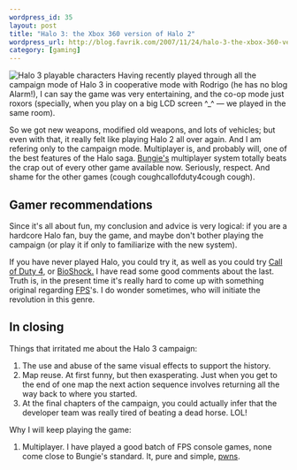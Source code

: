 ```yaml
--- 
wordpress_id: 35
layout: post
title: "Halo 3: the Xbox 360 version of Halo 2"
wordpress_url: http://blog.favrik.com/2007/11/24/halo-3-the-xbox-360-version-of-halo-2/
category: [gaming]
---
```

<img src="/images/halo3.jpg" alt="Halo 3 playable characters" />
Having recently played through all the campaign mode of Halo 3 in cooperative mode with Rodrigo (he has no blog Alarm!), I can say the game was very entertaining, and the co-op mode just roxors (specially, when you play on a big LCD screen ^_^ &#8212; we played in the same room). 

<!--more-->

So we got new weapons, modified old weapons, and lots of vehicles; but even with that, it really felt like playing Halo 2 all over again. And I am refering only to the campaign mode.  Multiplayer is, and probably will, one of the best features of the Halo saga. <a href="http://bungie.com">Bungie's</a> multiplayer system totally beats the crap out of every other game available now. Seriously, respect.  And shame for the other games (cough coughcallofduty4cough cough).

<h2>Gamer recommendations</h2>
Since it's all about fun, my conclusion and advice is very logical: if you are a hardcore Halo fan, buy the game, and maybe don't bother playing the campaign (or play it if only to familiarize with the new system). 

If you have never played Halo, you could try it, as well as you could try <a href="http://en.wikipedia.org/wiki/Call_of_Duty_4:_Modern_Warfare">Call of Duty 4</a>, or <a href="http://en.wikipedia.org/wiki/BioShock">BioShock.</a> I have read some good comments about the last. Truth is, in the present time it's really hard to come up with something original regarding <a href="http://en.wikipedia.org/wiki/First-person_shooter">FPS</a>'s. I do wonder sometimes, who will initiate the revolution in this genre.

<h2>In closing</h2>
Things that irritated me about the Halo 3 campaign:
<ol>
<li>The use and abuse of the same visual effects to support the history.</li>
<li>Map reuse. At first funny, but then exasperating. Just when you get to the end of one map the next action sequence involves returning all the way back to where you started.</li>
<li>At the final chapters of the campaign, you could actually infer that the developer team was really tired of beating a dead horse. LOL!</li>
</ol>

Why I will keep playing the game:
<ol>
<li>Multiplayer.  I have played a good batch of FPS console games, none come close to Bungie's standard. It, pure and simple, <a href="http://www.urbandictionary.com/define.php?term=pwns">pwns</a>.</li>
</ol>
